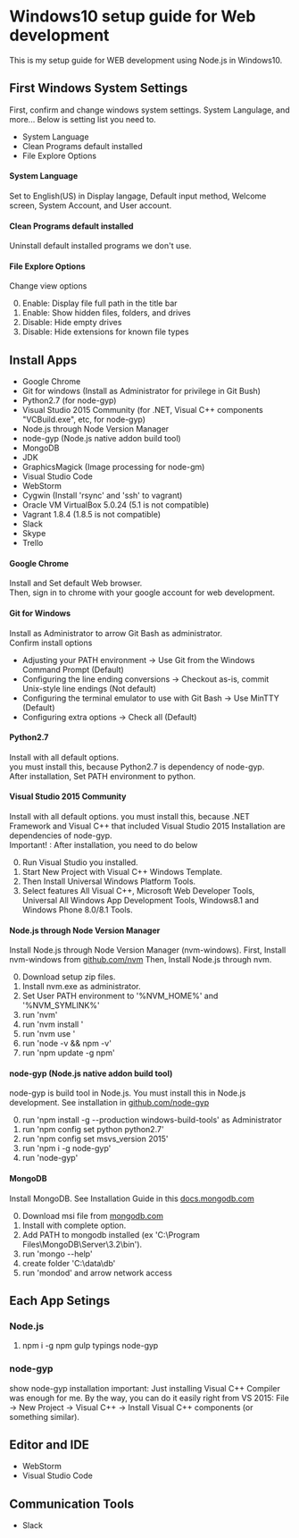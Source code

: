 # Windows10 setup guide for Web development
This is my setup guide for WEB development using Node.js in Windows10.


## First Windows System Settings
First, confirm and change windows system settings.
System Langulage, and more...
Below is setting list you need to.

- System Language
- Clean Programs default installed
- File Explore Options

#### System Language
Set to English(US) in Display langage, Default input method, Welcome screen, System Account, and User account.

#### Clean Programs default installed
Uninstall default installed programs we don't use.

#### File Explore Options
Change view options

0. Enable: Display file full path in the title bar
0. Enable: Show hidden files, folders, and drives
0. Disable: Hide empty drives
0. Disable: Hide extensions for known file types



## Install Apps
- Google Chrome
- Git for windows (Install as Administrator for privilege in Git Bush)
- Python2.7 (for node-gyp)
- Visual Studio 2015 Community (for .NET, Visual C++ components "VCBuild.exe", etc, for node-gyp)
- Node.js through Node Version Manager
- node-gyp (Node.js native addon build tool)
- MongoDB
- JDK
- GraphicsMagick (Image processing for node-gm)
- Visual Studio Code
- WebStorm
- Cygwin (Install 'rsync' and 'ssh' to vagrant)
- Oracle VM VirtualBox 5.0.24 (5.1 is not compatible)
- Vagrant 1.8.4 (1.8.5 is not compatible)
- Slack
- Skype
- Trello

#### Google Chrome
Install and Set default Web browser.  
Then, sign in to chrome with your google account for web development.

#### Git for Windows
Install as Administrator to arrow Git Bash as administrator.  
Confirm install options  

- Adjusting your PATH environment -> Use Git from the Windows Command Prompt (Default)
- Configuring the line ending conversions -> Checkout as-is, commit Unix-style line endings (Not default)
- Configuring the terminal emulator to use with Git Bash -> Use MinTTY (Default)
- Configuring extra options -> Check all (Default)

#### Python2.7
Install with all default options.  
you must install this, because Python2.7 is dependency of node-gyp.  
After installation, Set PATH environment to python.

#### Visual Studio 2015 Community
Install with all default options.
you must install this, because .NET Framework and Visual C++ that included Visual Studio 2015 Installation are dependencies of node-gyp.  
Important! :  After installation, you need to do below

0. Run Visual Studio you installed.
0. Start New Project with Visual C++ Windows Template.
0. Then Install Universal Windows Platform Tools.
0. Select features All Visual C++, Microsoft Web Developer Tools, Universal All Windows App Development Tools, Windows8.1 and Windows Phone 8.0/8.1 Tools.

#### Node.js through Node Version Manager
Install Node.js through Node Version Manager (nvm-windows).
First, Install nvm-windows from [github.com/nvm](https://github.com/coreybutler/nvm-windows/releases)
Then, Install Node.js through nvm.

0. Download setup zip files.
0. Install nvm.exe as administrator.
0. Set User PATH environment to '%NVM_HOME%' and '%NVM_SYMLINK%'
0. run 'nvm'
0. run 'nvm install <version>'
0. run 'nvm use <installed version>'
0. run 'node -v && npm -v'
0. run 'npm update -g npm'

#### node-gyp (Node.js native addon build tool)
node-gyp is build tool in Node.js.
You must install this in Node.js development.
See installation in [github.com/node-gyp](https://github.com/nodejs/node-gyp)

0. run 'npm install -g --production windows-build-tools' as Administrator
0. run 'npm config set python python2.7'
0. run 'npm config set msvs_version 2015'
0. run 'npm i -g node-gyp'
0. run 'node-gyp'

#### MongoDB
Install MongoDB.
See Installation Guide in this [docs.mongodb.com](https://docs.mongodb.com/manual/tutorial/install-mongodb-on-windows/)

0. Download msi file from [mongodb.com](https://www.mongodb.com/download-center#community)
0. Install with complete option.
0. Add PATH to mongodb installed (ex 'C:\Program Files\MongoDB\Server\3.2\bin').
0. run 'mongo --help'
0. create folder 'C:\data\db'
0. run 'mondod' and arrow network access




## Each App Setings
### Node.js
1. npm i -g npm gulp typings node-gyp

### node-gyp
show node-gyp installation
important: Just installing Visual C++ Compiler was enough for me. By the way, you can do it easily right from VS 2015: File -> New Project -> Visual C++ -> Install Visual C++ components (or something similar).



## Editor and IDE
- WebStorm
- Visual Studio Code


## Communication Tools
- Slack
